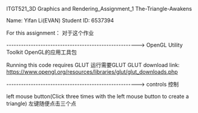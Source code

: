 ITGT521_3D Graphics and Rendering_Assignment_1 The-Triangle-Awakens

Name: Yifan Li(EVAN) 
Student ID: 6537394

For this assignment：
对于这个作业

------------------------------------------------------> OpenGL Utility Toolkit OpenGL的应用工具包

  Running this code requires GLUT 
  运行需要GLUT
  GLUT download link: https://www.opengl.org/resources/libraries/glut/glut_downloads.php

------------------------------------------------------> controls 控制

  left mouse button(Click three times with the left mouse button to create a triangle)
  左键随便点击三个点
